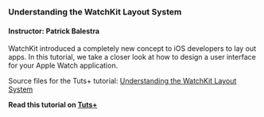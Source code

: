 ### Understanding the WatchKit Layout System

#### Instructor: Patrick Balestra

WatchKit introduced a completely new concept to iOS developers to lay out apps. In this tutorial, we take a closer look at how to design a user interface for your Apple Watch application.

Source files for the Tuts+ tutorial: [Understanding the WatchKit Layout System](http://code.tutsplus.com/articles/understanding-the-watchkit-layout-system--cms-23569)

**Read this tutorial on [Tuts+](https://code.tutsplus.com)**
